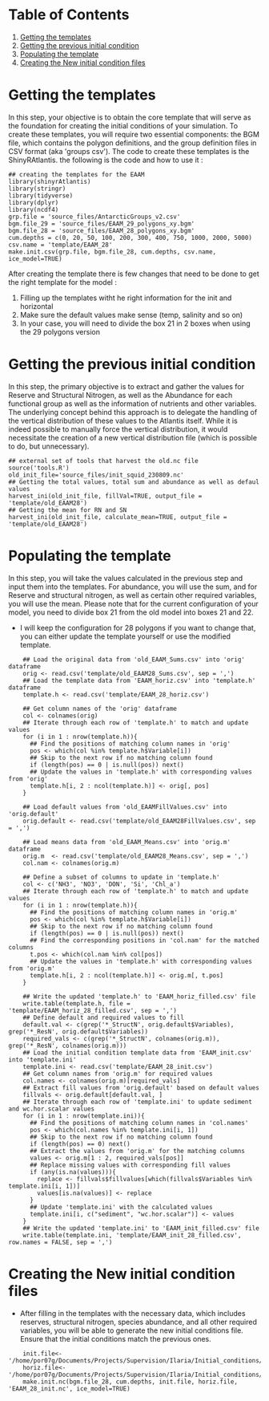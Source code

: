 
# Table of Contents

1.  [Getting the templates](#org2fb5414)
2.  [Getting the previous initial condition](#orge08c33a)
3.  [Populating the template](#orgea05d52)
4.  [Creating the New initial condition files](#org9b68014)



<a id="org2fb5414"></a>

# Getting the templates

In this step, your objective is to obtain the core template that will serve as the
foundation for creating the initial conditions of your simulation. To create these
templates, you will require two essential components: the BGM file, which contains
the polygon definitions, and the group definition files in CSV format (aka 'groups
csv'). The code to create these templates is the ShinyRAtlantis. the following is the
code and how to use it :

    ## creating the templates for the EAAM
    library(shinyrAtlantis)
    library(stringr)
    library(tidyverse)
    library(dplyr)
    library(ncdf4)
    grp.file = 'source_files/AntarcticGroups_v2.csv'
    bgm.file_29 = 'source_files/EAAM_29_polygons_xy.bgm'
    bgm.file_28 = 'source_files/EAAM_28_polygons_xy.bgm'
    cum.depths = c(0, 20, 50, 100, 200, 300, 400, 750, 1000, 2000, 5000)
    csv.name = 'template/EAAM_28'
    make.init.csv(grp.file, bgm.file_28, cum.depths, csv.name, ice_model=TRUE)

After creating the template there is few changes that need to be done to get the
right template for the model :

1.  Filling up the templates witht he right information for the init and horizontal
2.  Make sure the default values make sense (temp,  salinity and so on)
3.  In your case, you will need to divide the box 21 in 2 boxes when using the 29 polygons version


<a id="orge08c33a"></a>

# Getting the previous initial condition

In this step, the primary objective is to extract and gather the values for Reserve
and Structural Nitrogen, as well as the Abundance for each functional group as well as the information of nutrients and other variables. The
underlying concept behind this approach is to delegate the handling of the vertical
distribution of these values to the Atlantis itself. While it is indeed possible to
manually force the vertical distribution, it would necessitate the creation of a new
vertical distribution file (which is possible to do, but unnecessary).

    ## external set of tools that harvest the old.nc file
    source('tools.R')
    old_init_file='source_files/init_squid_230809.nc'
    ## Getting the total values, total sum and abundance as well as defaul values
    harvest_ini(old_init_file, fillVal=TRUE, output_file = 'template/old_EAAM28')
    ## Getting the mean for RN and SN
    harvest_ini(old_init_file, calculate_mean=TRUE, output_file = 'template/old_EAAM28')


<a id="orgea05d52"></a>

# Populating the template

In this step, you will take the values calculated in the previous step and input
them into the templates. For abundance, you will use the sum, and for Reserve and
structural nitrogen, as well as certain other required variables, you will use the
mean. Please note that for the current configuration of your model, you need to
divide box 21 from the old model into boxes 21 and 22.

-   I will keep the configuration for 28 polygons if you want to change that, you can either update the template yourself or use the modified template.
```
    ## Load the original data from 'old_EAAM_Sums.csv' into 'orig' dataframe
    orig <- read.csv('template/old_EAAM28_Sums.csv', sep = ',')
    ## Load the template data from 'EAAM_horiz.csv' into 'template.h' dataframe
    template.h <- read.csv('template/EAAM_28_horiz.csv')

    ## Get column names of the 'orig' dataframe
    col <- colnames(orig)
    ## Iterate through each row of 'template.h' to match and update values
    for (i in 1 : nrow(template.h)){
      ## Find the positions of matching column names in 'orig'
      pos <- which(col %in% template.h$Variable[i])
      ## Skip to the next row if no matching column found
      if (length(pos) == 0 | is.null(pos)) next()
      ## Update the values in 'template.h' with corresponding values from 'orig'
      template.h[i, 2 : ncol(template.h)] <- orig[, pos]
    }

    ## Load default values from 'old_EAAMFillValues.csv' into 'orig.default'
    orig.default <- read.csv('template/old_EAAM28FillValues.csv', sep = ',')

    ## Load means data from 'old_EAAM_Means.csv' into 'orig.m' dataframe
    orig.m  <- read.csv('template/old_EAAM28_Means.csv', sep = ',')
    col.nam <- colnames(orig.m)

    ## Define a subset of columns to update in 'template.h'
    col <- c('NH3', 'NO3', 'DON', 'Si', 'Chl_a')
    ## Iterate through each row of 'template.h' to match and update values
    for (i in 1 : nrow(template.h)){
      ## Find the positions of matching column names in 'orig.m'
      pos <- which(col %in% template.h$Variable[i])
      ## Skip to the next row if no matching column found
      if (length(pos) == 0 | is.null(pos)) next()
      ## Find the corresponding positions in 'col.nam' for the matched columns
      t.pos <- which(col.nam %in% col[pos])
      ## Update the values in 'template.h' with corresponding values from 'orig.m'
      template.h[i, 2 : ncol(template.h)] <- orig.m[, t.pos]
    }

    ## Write the updated 'template.h' to 'EAAM_horiz_filled.csv' file
    write.table(template.h, file = 'template/EAAM_horiz_28_filled.csv', sep = ',')
    ## Define default and required values to fill
    default.val <- c(grep('*_StructN', orig.default$Variables), grep('*_ResN', orig.default$Variables))
    required_vals <- c(grep('*_StructN', colnames(orig.m)), grep('*_ResN', colnames(orig.m)))
    ## Load the initial condition template data from 'EAAM_init.csv' into 'template.ini'
    template.ini <- read.csv('template/EAAM_28_init.csv')
    ## Get column names from 'orig.m' for required values
    col.names <- colnames(orig.m)[required_vals]
    ## Extract fill values from 'orig.default' based on default values
    fillvals <- orig.default[default.val, ]
    ## Iterate through each row of 'template.ini' to update sediment and wc.hor.scalar values
    for (i in 1 : nrow(template.ini)){
      ## Find the positions of matching column names in 'col.names'
      pos <- which(col.names %in% template.ini[i, 1])
      ## Skip to the next row if no matching column found
      if (length(pos) == 0) next()
      ## Extract the values from 'orig.m' for the matching columns
      values <- orig.m[1 : 2, required_vals[pos]]
      ## Replace missing values with corresponding fill values
      if (any(is.na(values))){
        replace <- fillvals$fillvalues[which(fillvals$Variables %in% template.ini[i, 1])]
        values[is.na(values)] <- replace
      }
      ## Update 'template.ini' with the calculated values
      template.ini[i, c("sediment", "wc.hor.scalar")] <- values
    }
    ## Write the updated 'template.ini' to 'EAAM_init_filled.csv' file
    write.table(template.ini, 'template/EAAM_init_28_filled.csv', row.names = FALSE, sep = ',')
```
<a id="org9b68014"></a>

# Creating the New initial condition files

-   After filling in the templates with the necessary data, which includes reserves,
    structural nitrogen, species abundance, and all other required variables, you will
    be able to generate the new initial conditions file. Ensure that the initial
    conditions match the previous ones.

```
    init.file<- '/home/por07g/Documents/Projects/Supervision/Ilaria/Initial_conditions/template/EAAM_init_28_filled.csv'
    horiz.file<-'/home/por07g/Documents/Projects/Supervision/Ilaria/Initial_conditions/template/EAAM_horiz_28_filled.csv'
    make.init.nc(bgm.file_28, cum.depths, init.file, horiz.file, 'EAAM_28_init.nc', ice_model=TRUE)
```
